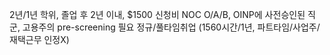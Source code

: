 2년/1년 학위, 졸업 후 2년 이내, $1500 신청비
NOC O/A/B, OINP에 사전승인된 직군, 고용주의 pre-screening 필요
정규/풀타임취업 (1560시간/1년, 파트타임/사업주/재택근무 인정X)